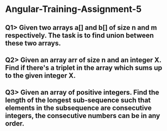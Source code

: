 # Angular-Training-Assignment-5

## Q1> Given two arrays a[] and b[] of size n and m respectively. The task is to find union between these two arrays.

## Q2> Given an array arr of size n and an integer X. Find if there's a triplet in the array which sums up to the given integer X.

## Q3> Given an array of positive integers. Find the length of the longest sub-sequence such that elements in the subsequence are consecutive integers, the consecutive numbers can be in any order.
